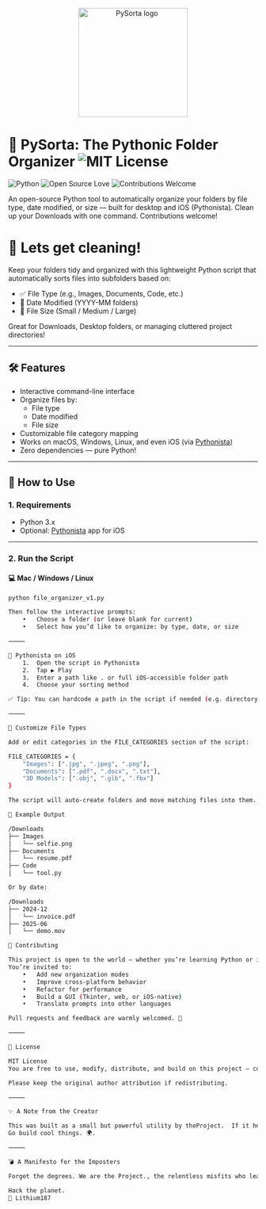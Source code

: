 <p align="center">
  <img src="https://raw.githubusercontent.com/theProject/pysorta/main/logo.png" width="220" alt="PySorta logo" />
</p>

# 📁 PySorta: The Pythonic Folder Organizer  ![MIT License](https://img.shields.io/badge/license-MIT-green.svg)
![Python](https://img.shields.io/badge/python-3.7%2B-blue.svg)
![Open Source Love](https://img.shields.io/badge/open--source-love-%23ff69b4)
![Contributions Welcome](https://img.shields.io/badge/contributions-welcome-brightgreen.svg)

An open-source Python tool to automatically organize your folders by file type, date modified, or size — built for desktop and iOS (Pythonista). Clean up your Downloads with one command. Contributions welcome!

# 🚿 Lets get cleaning!

Keep your folders tidy and organized with this lightweight Python script that automatically sorts files into subfolders based on:

- ✅ File Type (e.g., Images, Documents, Code, etc.)
- 📅 Date Modified (YYYY-MM folders)
- 📏 File Size (Small / Medium / Large)

Great for Downloads, Desktop folders, or managing cluttered project directories!

---

## 🛠 Features

- Interactive command-line interface
- Organize files by:
  - File type
  - Date modified
  - File size
- Customizable file category mapping
- Works on macOS, Windows, Linux, and even iOS (via [Pythonista](http://omz-software.com/pythonista/))
- Zero dependencies — pure Python!

---

## 🚀 How to Use

### 1. Requirements

- Python 3.x
- Optional: [Pythonista](http://omz-software.com/pythonista/) app for iOS

---

### 2. Run the Script

#### 💻 Mac / Windows / Linux

```bash
python file_organizer_v1.py

Then follow the interactive prompts:
	•	Choose a folder (or leave blank for current)
	•	Select how you’d like to organize: by type, date, or size

⸻

📱 Pythonista on iOS
	1.	Open the script in Pythonista
	2.	Tap ▶️ Play
	3.	Enter a path like . or full iOS-accessible folder path
	4.	Choose your sorting method

✅ Tip: You can hardcode a path in the script if needed (e.g. directory = Path("/private/...")).

⸻

🧩 Customize File Types

Add or edit categories in the FILE_CATEGORIES section of the script:

FILE_CATEGORIES = {
    "Images": [".jpg", ".jpeg", ".png"],
    "Documents": [".pdf", ".docx", ".txt"],
    "3D Models": [".obj", ".glb", ".fbx"]
}

The script will auto-create folders and move matching files into them.

📂 Example Output

/Downloads
├── Images
│   └── selfie.png
├── Documents
│   └── resume.pdf
├── Code
│   └── tool.py

Or by date:

/Downloads
├── 2024-12
│   └── invoice.pdf
├── 2025-06
│   └── demo.mov

🤝 Contributing

This project is open to the world — whether you’re learning Python or improving tooling for creators.
You’re invited to:
	•	Add new organization modes
	•	Improve cross-platform behavior
	•	Refactor for performance
	•	Build a GUI (Tkinter, web, or iOS-native)
	•	Translate prompts into other languages

Pull requests and feedback are warmly welcomed. 💬

⸻

🪪 License

MIT License
You are free to use, modify, distribute, and build on this project — commercially or privately.

Please keep the original author attribution if redistributing.

⸻

✨ A Note from the Creator

This was built as a small but powerful utility by theProject.  If it helped you, taught you something, or made your life easier — that means everything.
Go build cool things. 🌍.

⸻

💣 A Manifesto for the Imposters

Forget the degrees. We are the Project., the relentless misfits who learned by hacking code apart, learning through trial and error - the hard way, fueled by a burning desire for design, innovation, and access to the deep secrets of the tech frontier. Tragically far too many grest minds lurk on the shadows of feeling like they dont belong - that they are missing some secret that the rest of the community figured out. We are embracing you - and aim to collaborate with any skillset, use proper team work and offer real world support that you can't learn in a book kr a YouTube video.  We don't just create; we defy expectations, building digital marvels that prove our worth with every line of code. We will embrace AI as a tool, not a substitute - and prepare the lost for the new frontier. Welcome to theProject - look forward to working with you.

Hack the planet.
👾 Lithium187

















